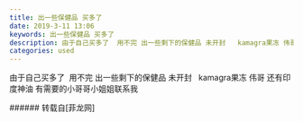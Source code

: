 ```yaml
---
title: 出一些保健品 买多了
date: 2019-3-11 13:06
keywords: 出一些保健品 买多了
description: 由于自己买多了  用不完 出一些剩下的保健品 未开封   kamagra果冻 伟哥 还有印度神油 有需要的小哥哥小姐姐联系我
categories: used
---
```

<td class="t_f" id="postmessage_3201167">

由于自己买多了  用不完 出一些剩下的保健品 未开封   kamagra果冻 伟哥 还有印度神油 有需要的小哥哥小姐姐联系我<br/>
</td>
###### 转载自[菲龙网]